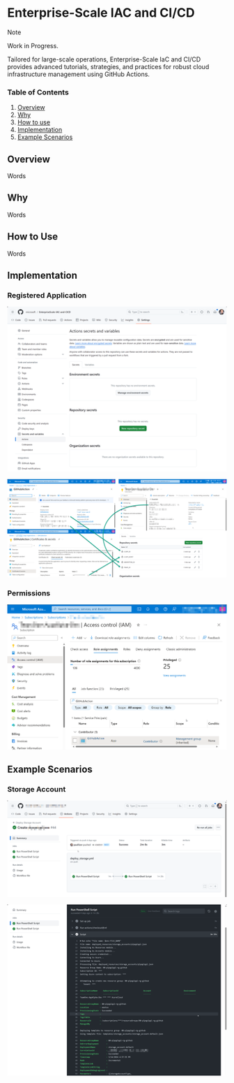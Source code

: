 # Enterprise-Scale IAC and CI/CD

> [!NOTE]
>
> Work in Progress. 

Tailored for large-scale operations, Enterprise-Scale IaC and CI/CD provides advanced tutorials, strategies, and practices for robust cloud infrastructure management using GitHub Actions.

### Table of Contents

1. [Overview](#Overview)
2. [Why](#Why)
3. [How to use](#how-to-use)
4. [Implementation](#Implementation)
5. [Example Scenarios](#example-scenarios)

## Overview

Words

## Why

Words

## How to Use

Words

## Implementation

### Registered Application

![GitHub Repository Secrets](images/GitHub-Repository-Secrets.png)

![Update GitHub Repository Secrets](images/Update-GitHub-Repository-Secrets.png)

### Permissions

![Permissions](images/Permissions.png)

## Example Scenarios

### Storage Account

![Execution of GitHub Action to Create a Storage Account](images/Create-Storage-Account-Example)

![Details of the Deployment Job to Create a Storage Account](images/Create-Storage-Account-Example-Deployment-Details)